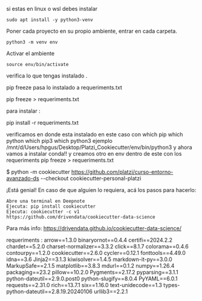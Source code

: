 si estas en linux o wsl debes instalar

    sudo apt install -y python3-venv

Poner cada proyecto en su propio ambiente, entrar en cada carpeta.

    python3 -m venv env

Activar el ambiente

    source env/bin/activate

verifica lo que tengas instalado .

pip freeze 
pasa lo instalado a requeriments.txt

pip freeze >  requeriments.txt

para instalar :

pip install -r requeriments.txt

verificamos en donde esta instalado en este caso con
which pip 
which python 
which pip3
which python3
ejemplo
/mnt/d/Users/hpgus/Desktop/Platzi_Cookiecutter/env/bin/python3
y ahora vamos a instalar conda!!
y creamos otro en env dentro de este con los requeriments
pip freeze > requeriments.txt

$ python -m cookiecutter https://github.com/platzi/curso-entorno-avanzado-ds --checkout cookiecutter-personal-platzi



¡Está genial! En caso de que alguien lo requiera, acá los pasos para hacerlo:

    Abre una terminal en Deepnote
    Ejecuta: pip install cookiecutter
    Ejecuta: cookiecutter -c v1 https://github.com/drivendata/cookiecutter-data-science

Para más info: https://drivendata.github.io/cookiecutter-data-science/

requeriments :
arrow==1.3.0
binaryornot==0.4.4
certifi==2024.2.2
chardet==5.2.0
charset-normalizer==3.3.2
click==8.1.7
colorama==0.4.6
contourpy==1.2.0
cookiecutter==2.6.0
cycler==0.12.1
fonttools==4.49.0
idna==3.6
Jinja2==3.1.3
kiwisolver==1.4.5
markdown-it-py==3.0.0
MarkupSafe==2.1.5
matplotlib==3.8.3
mdurl==0.1.2
numpy==1.26.4
packaging==23.2
pillow==10.2.0
Pygments==2.17.2
pyparsing==3.1.1
python-dateutil==2.9.0.post0
python-slugify==8.0.4
PyYAML==6.0.1
requests==2.31.0
rich==13.7.1
six==1.16.0
text-unidecode==1.3
types-python-dateutil==2.8.19.20240106
urllib3==2.2.1




